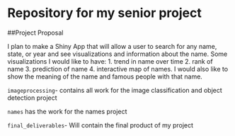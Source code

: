 # Repository for my senior project

##Project Proposal

I plan to make a Shiny App that will allow a user to search for any name, state, or year and see visualizations and information about the name. Some visualizations I would like to have: 1. trend in name over time 2. rank of name 3. prediction of name 4. interactive map of names. I would also like to show the meaning of the name and famous people with that name.

`imageprocessing`- contains all work for the image classification and object detection project

`names` has the work for the names project

`final_deliverables`- Will contain the final product of my project
